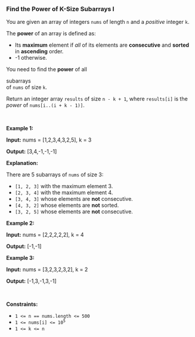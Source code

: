 
<h3>Find the Power of K-Size Subarrays I</h3>
<div><p>You are given an array of integers <code>nums</code> of length <code>n</code> and a <em>positive</em> integer <code>k</code>.</p>
<p>The <strong>power</strong> of an array is defined as:</p>
<ul>
<li>Its <strong>maximum</strong> element if <em>all</em> of its elements are <strong>consecutive</strong> and <strong>sorted</strong> in <strong>ascending</strong> order.</li>
<li>-1 otherwise.</li>
</ul>
<p>You need to find the <strong>power</strong> of all <span class="cursor-pointer relative text-dark-blue-s text-sm" data-keyword="subarray-nonempty"><div class="popover-wrapper inline-block" data-headlessui-state=""><div><div aria-expanded="false" data-headlessui-state="" id="headlessui-popover-button-:rt:"><div>subarrays</div></div><div style="position: fixed; z-index: 40; inset: 0px auto auto 0px; transform: translate(264px, 327px);"></div></div></div></span> of <code>nums</code> of size <code>k</code>.</p>
<p>Return an integer array <code>results</code> of size <code>n - k + 1</code>, where <code>results[i]</code> is the <em>power</em> of <code>nums[i..(i + k - 1)]</code>.</p>
<p> </p>
<p><strong>Example 1:</strong></p>
<div class="example-block">
<p><strong>Input:</strong> <span class="example-io">nums = [1,2,3,4,3,2,5], k = 3</span></p>
<p><strong>Output:</strong> [3,4,-1,-1,-1]</p>
<p><strong>Explanation:</strong></p>
<p>There are 5 subarrays of <code>nums</code> of size 3:</p>
<ul>
<li><code>[1, 2, 3]</code> with the maximum element 3.</li>
<li><code>[2, 3, 4]</code> with the maximum element 4.</li>
<li><code>[3, 4, 3]</code> whose elements are <strong>not</strong> consecutive.</li>
<li><code>[4, 3, 2]</code> whose elements are <strong>not</strong> sorted.</li>
<li><code>[3, 2, 5]</code> whose elements are <strong>not</strong> consecutive.</li>
</ul>
</div>
<p><strong>Example 2:</strong></p>
<div class="example-block">
<p><strong>Input:</strong> <span class="example-io">nums = [2,2,2,2,2], k = 4</span></p>
<p><strong>Output:</strong> <span class="example-io">[-1,-1]</span></p>
</div>
<p><strong>Example 3:</strong></p>
<div class="example-block">
<p><strong>Input:</strong> <span class="example-io">nums = [3,2,3,2,3,2], k = 2</span></p>
<p><strong>Output:</strong> <span class="example-io">[-1,3,-1,3,-1]</span></p>
</div>
<p> </p>
<p><strong>Constraints:</strong></p>
<ul>
<li><code>1 &lt;= n == nums.length &lt;= 500</code></li>
<li><code>1 &lt;= nums[i] &lt;= 10<sup>5</sup></code></li>
<li><code>1 &lt;= k &lt;= n</code></li>
</ul>
</div>
